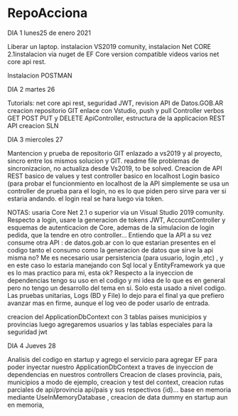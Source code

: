 # RepoAcciona

DIA 1 lunes25 de enero 2021

Liberar un laptop. instalacion VS2019 comunity,  instalacion Net CORE 2.1instalacion via nuget de EF Core version compatible
videos varios net core api rest.


Instalacion POSTMAN

DIA 2  martes 26

Tutorials: net core api rest, seguridad JWT, revision API de Datos.GOB.AR creacion repositorio GIT enlace con Vstudio, push y pull
Controller verbos GET POST PUT y DELETE ApiController, estructura de la applicacion REST API creacion SLN
 
DIA 3 miercoles 27

Mantencion y prueba de repositorio GIT enlazado a vs2019 y al proyecto, sincro entre los
mismos solucion y GIT. readme file problemas de sincronizacion, no actualiza desde Vs2019, to be solved. 
Creacion de API REST basico de values y test controller basico en localhost
Login basico (para probar el funcionmiento en localhost de la API simplemente
se usa un controller de prueba para el login, no es lo que piden pero sirve para
ver si estaria andando. el login real se hara luego via token.

NOTAS: usaria Core Net 2.1 o superior via un Visual Studio 2019 comunity. Respecto a login, usare la generacion  de tokens JWT, AccountController y esquemas de autenticacion de Core, ademas de  la simulacion de login pedida, que la tendre en otro controller...
Entiendo que la API a su vez consume otra API :  de datos.gob.ar con lo que estarian presentes en el codigo tanto el consumo como la generacion de datos que sirve la api misma no?
Me es necesario usar  persistencia (para usuario, login ,etc) , y en este caso lo estaria manejando con Sql local y EntityFramework ya que es lo mas practico para mi, esta ok?
Respecto a la inyeccion de dependencias tengo su uso en el codigo y mi idea de lo que es en general pero no tengo un desarrollo del tema en si. Solo esta usado a nivel codigo.
Las pruebas unitarias, Logs (BD y File) lo dejo para el final ya que prefiero avanzar mas en firme, aunque el log veo de poder usarlo de entrada.

creacion del ApplicationDbContext con 3 tablas paises municipios y provincias luego agregaremos usuarios y las tablas especiales para la seguridad jwt

DIA 4 Jueves 28

Analisis del codigo en startup y agrego el servicio para agregar EF para poder inyectar nuestro ApplicationDbContext a traves de inyeccion de dependencias en nuestros controllers
Creacion de clases provincia, pais, municipios a modo de ejemplo, creacion y test del context, creacion rutas parciales de api/provincia api/pais y sus respectivos {id}... base en memoria mediante UseInMemoryDatabase , creacion de data dummy en startup aun en memoria, 
